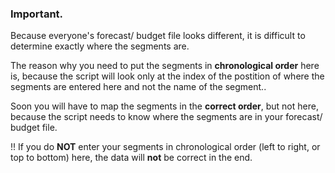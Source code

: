 ### Important.
Because everyone's forecast/ budget file looks different, it is difficult to determine exactly where the segments are.

The reason why you need to put the segments in **chronological order** here is, because the script will look only at the index of the postition
of where the segments are entered here and not the name of the segment..

Soon you will have to map the segments in the **correct order**, but not here, because the script needs to know where the segments are in your forecast/ budget file.

!! If you do **NOT** enter your segments in chronological order (left to right, or top to bottom) here, the data will **not** be correct in the end.
